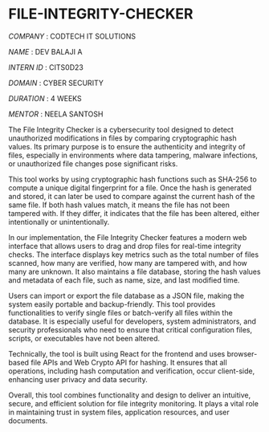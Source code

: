 # FILE-INTEGRITY-CHECKER

*COMPANY*    :    CODTECH IT SOLUTIONS

*NAME*       :    DEV BALAJI A

*INTERN ID*  :    CITS0D23

*DOMAIN*     :    CYBER SECURITY

*DURATION*   :    4 WEEKS

*MENTOR*     :    NEELA SANTOSH

The File Integrity Checker is a cybersecurity tool designed to detect unauthorized modifications in files by comparing cryptographic hash values. Its primary purpose is to ensure the authenticity and integrity of files, especially in environments where data tampering, malware infections, or unauthorized file changes pose significant risks.

This tool works by using cryptographic hash functions such as SHA-256 to compute a unique digital fingerprint for a file. Once the hash is generated and stored, it can later be used to compare against the current hash of the same file. If both hash values match, it means the file has not been tampered with. If they differ, it indicates that the file has been altered, either intentionally or unintentionally.

In our implementation, the File Integrity Checker features a modern web interface that allows users to drag and drop files for real-time integrity checks. The interface displays key metrics such as the total number of files scanned, how many are verified, how many are tampered with, and how many are unknown. It also maintains a file database, storing the hash values and metadata of each file, such as name, size, and last modified time.

Users can import or export the file database as a JSON file, making the system easily portable and backup-friendly. This tool provides functionalities to verify single files or batch-verify all files within the database. It is especially useful for developers, system administrators, and security professionals who need to ensure that critical configuration files, scripts, or executables have not been altered.

Technically, the tool is built using React for the frontend and uses browser-based file APIs and Web Crypto API for hashing. It ensures that all operations, including hash computation and verification, occur client-side, enhancing user privacy and data security.

Overall, this tool combines functionality and design to deliver an intuitive, secure, and efficient solution for file integrity monitoring. It plays a vital role in maintaining trust in system files, application resources, and user documents.
